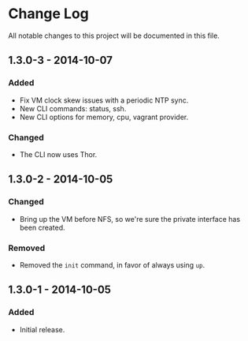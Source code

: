 # Change Log
All notable changes to this project will be documented in this file.

## 1.3.0-3 - 2014-10-07

### Added
- Fix VM clock skew issues with a periodic NTP sync.
- New CLI commands: status, ssh.
- New CLI options for memory, cpu, vagrant provider.

### Changed
- The CLI now uses Thor.

## 1.3.0-2 - 2014-10-05

### Changed
- Bring up the VM before NFS, so we're sure the private interface has
  been created.

### Removed
- Removed the `init` command, in favor of always using `up`.

## 1.3.0-1 - 2014-10-05

### Added
- Initial release.
